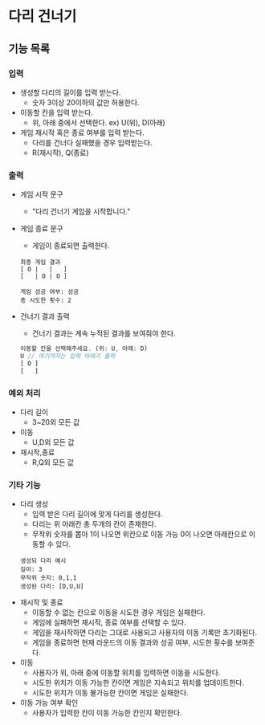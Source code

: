 # 다리 건너기

## 기능 목록

### 입력

- 생성할 다리의 길이를 입력 받는다.
  - 숫자 3이상 20이하의 값만 허용한다.
- 이동할 칸을 입력 받는다.
  - 위, 아래 중에서 선택한다. ex) U(위), D(아래)
- 게임 재시작 혹은 종료 여부를 입력 받는다.
  - 다리를 건너다 실패했을 경우 입력받는다.
  - R(재시작), Q(종료)

### 출력

- 게임 시작 문구
  - "다리 건너기 게임을 시작합니다."
- 게임 종료 문구

  - 게임이 종료되면 출력한다.

  ```
  최종 게임 결과
  [ O |   |   ]
  [   | O | O ]

  게임 성공 여부: 성공
  총 시도한 횟수: 2
  ```

- 건너기 결과 출력

  - 건너기 결과는 계속 누적된 결과를 보여줘야 한다.

  ```js
  이동할 칸을 선택해주세요. (위: U, 아래: D)
  U // 여기까지는 입력 아래가 출력
  [ O ]
  [   ]
  ```

### 예외 처리

- 다리 길이
  - 3~20외 모든 값
- 이동
  - U,D외 모든 값
- 재시작,종료
  - R,Q외 모든 값

### 기타 기능

- 다리 생성
  - 입력 받은 다리 길이에 맞게 다리를 생성한다.
  - 다리는 위 아래칸 총 두개의 칸이 존재한다.
  - 무작위 숫자를 뽑아 1이 나오면 위칸으로 이동 가능 0이 나오면 아래칸으로 이동할 수 있다.
  ```
  생성되 다리 예시
  길이: 3
  무작위 숫자: 0,1,1
  생성된 다리: [D,U,U]
  ```
- 재시작 및 종료
  - 이동할 수 없는 칸으로 이동을 시도한 경우 게임은 실패한다.
  - 게임에 실패하면 재시작, 종료 여부를 선택할 수 있다.
  - 게임을 재시작하면 다리는 그대로 사용되고 사용자의 이동 기록만 초기화된다.
  - 게임을 종료하면 현재 라운드의 이동 결과와 성공 여부, 시도한 횟수를 보여준다.
- 이동
  - 사용자가 위, 아래 중에 이동할 위치를 입력하면 이동을 시도한다.
  - 시도한 위치가 이동 가능한 칸이면 게임은 지속되고 위치를 업데이트한다.
  - 시도한 위치가 이동 불가능한 칸이면 게임은 실패한다.
- 이동 가능 여부 확인
  - 사용자가 입력한 칸이 이동 가능한 칸인지 확인한다.
